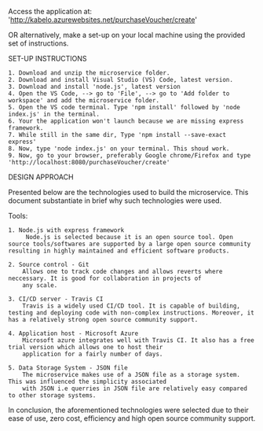
Access the application at: 'http://kabelo.azurewebsites.net/purchaseVoucher/create'


OR alternatively, make a set-up on your local machine using the provided set of instructions.

SET-UP INSTRUCTIONS

    1. Download and unzip the microservice folder.
    2. Download and install Visual Studio (VS) Code, latest version.
    3. Download and install 'node.js', latest version
    4. Open the VS Code, --> go to 'File', --> go to 'Add folder to workspace' and add the microservice folder.
    5. Open the VS code terminal. Type 'npm install' followed by 'node index.js' in the terminal.
    6. Your the application won't launch because we are missing express framework.
    7. While still in the same dir, Type 'npm install --save-exact express' 
    8. Now, type 'node index.js' on your terminal. This shoud work.
    9. Now, go to your browser, preferably Google chrome/Firefox and type 'http://localhost:8080/purchaseVoucher/create'


DESIGN APPROACH

Presented below are the technologies used to build the microservice. This document substantiate in brief why such technologies were used.

Tools:

    1. Node.js with express framework 
         Node.js is selected because it is an open source tool. Open source tools/softwares are supported by a large open source community resulting in highly maintained and efficient software products.

    2. Source control - Git
        Allows one to track code changes and allows reverts where neccessary. It is good for collaboration in projects of 
        any scale.

    3. CI/CD server - Travis CI 
        Travis is a widely used CI/CD tool. It is capable of building, testing and deploying code with non-complex instructions. Moreover, it has a relatively strong open source community support.

    4. Application host - Microsoft Azure
        Microsoft azure integrates well with Travis CI. It also has a free trial version which allows one to host their 
        application for a fairly number of days. 

    5. Data Storage System - JSON file
        The microservice makes use of a JSON file as a storage system. This was influenced the simplicity associated 
        with JSON i.e querries in JSON file are relatively easy compared to other storage systems.


In conclusion, the aforementioned technologies were selected due to their ease of use, zero cost, efficiency and high open source community support.
